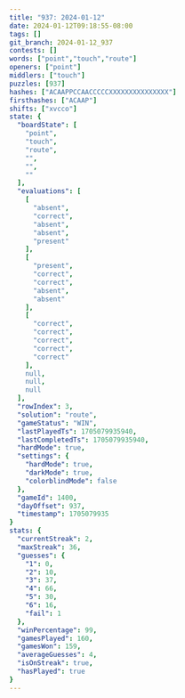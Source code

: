 ```yaml
---
title: "937: 2024-01-12"
date: 2024-01-12T09:18:55-08:00
tags: []
git_branch: 2024-01-12_937
contests: []
words: ["point","touch","route"]
openers: ["point"]
middlers: ["touch"]
puzzles: [937]
hashes: ["ACAAPPCCAACCCCCXXXXXXXXXXXXXXX"]
firsthashes: ["ACAAP"]
shifts: ["xvcco"]
state: {
  "boardState": [
    "point",
    "touch",
    "route",
    "",
    "",
    ""
  ],
  "evaluations": [
    [
      "absent",
      "correct",
      "absent",
      "absent",
      "present"
    ],
    [
      "present",
      "correct",
      "correct",
      "absent",
      "absent"
    ],
    [
      "correct",
      "correct",
      "correct",
      "correct",
      "correct"
    ],
    null,
    null,
    null
  ],
  "rowIndex": 3,
  "solution": "route",
  "gameStatus": "WIN",
  "lastPlayedTs": 1705079935940,
  "lastCompletedTs": 1705079935940,
  "hardMode": true,
  "settings": {
    "hardMode": true,
    "darkMode": true,
    "colorblindMode": false
  },
  "gameId": 1400,
  "dayOffset": 937,
  "timestamp": 1705079935
}
stats: {
  "currentStreak": 2,
  "maxStreak": 36,
  "guesses": {
    "1": 0,
    "2": 10,
    "3": 37,
    "4": 66,
    "5": 30,
    "6": 16,
    "fail": 1
  },
  "winPercentage": 99,
  "gamesPlayed": 160,
  "gamesWon": 159,
  "averageGuesses": 4,
  "isOnStreak": true,
  "hasPlayed": true
}
---
```

<!-- more -->
